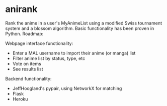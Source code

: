 # anirank
Rank the anime in a user's MyAnimeList using a modified Swiss tournament system and a blossom algorithm.
Basic functionality has been proven in Python.
Roadmap:

Webpage interface functionality:
- Enter a MAL username to import their anime (or manga) list
- Filter anime list by status, type, etc
- Vote on items
- See results list

Backend functionality:
- JeffHoogland's pypair, using NetworkX for matching
- Flask
- Heroku

